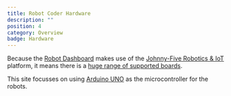 ```yaml
---
title: Robot Coder Hardware
description: ""
position: 4
category: Overview
badge: Hardware
---
```


Because the [Robot Dashboard](/robot-dashboard) makes use of the [Johnny-Five Robotics & IoT](http://johnny-five.io/) platform, it means there is a [huge range of supported boards](http://johnny-five.io/platform-support/).

This site focusses on using [Arduino UNO](/creating-robots) as the microcontroller for the robots.

<display-image src="/robot/arduinorobots.jpg"></display-image>

<display-image src="/robot/RobotComponents.jpg"></display-image>
